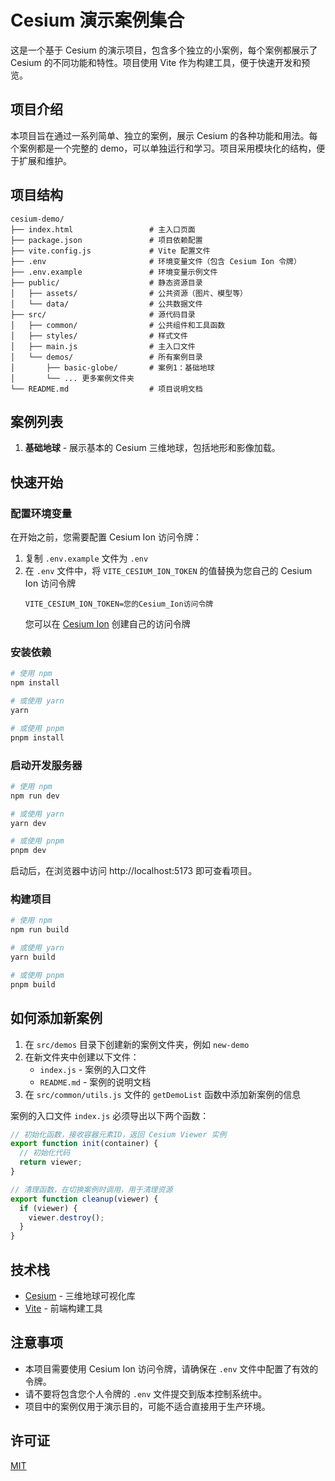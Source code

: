 # Cesium 演示案例集合

这是一个基于 Cesium 的演示项目，包含多个独立的小案例，每个案例都展示了 Cesium 的不同功能和特性。项目使用 Vite 作为构建工具，便于快速开发和预览。

## 项目介绍

本项目旨在通过一系列简单、独立的案例，展示 Cesium 的各种功能和用法。每个案例都是一个完整的 demo，可以单独运行和学习。项目采用模块化的结构，便于扩展和维护。

## 项目结构

```
cesium-demo/
├── index.html                 # 主入口页面
├── package.json               # 项目依赖配置
├── vite.config.js             # Vite 配置文件
├── .env                       # 环境变量文件（包含 Cesium Ion 令牌）
├── .env.example               # 环境变量示例文件
├── public/                    # 静态资源目录
│   ├── assets/                # 公共资源（图片、模型等）
│   └── data/                  # 公共数据文件
├── src/                       # 源代码目录
│   ├── common/                # 公共组件和工具函数
│   ├── styles/                # 样式文件
│   ├── main.js                # 主入口文件
│   └── demos/                 # 所有案例目录
│       ├── basic-globe/       # 案例1：基础地球
│       └── ... 更多案例文件夹
└── README.md                  # 项目说明文档
```

## 案例列表

1. **基础地球** - 展示基本的 Cesium 三维地球，包括地形和影像加载。

## 快速开始

### 配置环境变量

在开始之前，您需要配置 Cesium Ion 访问令牌：

1. 复制 `.env.example` 文件为 `.env`
2. 在 `.env` 文件中，将 `VITE_CESIUM_ION_TOKEN` 的值替换为您自己的 Cesium Ion 访问令牌
   ```
   VITE_CESIUM_ION_TOKEN=您的Cesium_Ion访问令牌
   ```
   您可以在 [Cesium Ion](https://cesium.com/ion/tokens) 创建自己的访问令牌

### 安装依赖

```bash
# 使用 npm
npm install

# 或使用 yarn
yarn

# 或使用 pnpm
pnpm install
```

### 启动开发服务器

```bash
# 使用 npm
npm run dev

# 或使用 yarn
yarn dev

# 或使用 pnpm
pnpm dev
```

启动后，在浏览器中访问 http://localhost:5173 即可查看项目。

### 构建项目

```bash
# 使用 npm
npm run build

# 或使用 yarn
yarn build

# 或使用 pnpm
pnpm build
```

## 如何添加新案例

1. 在 `src/demos` 目录下创建新的案例文件夹，例如 `new-demo`
2. 在新文件夹中创建以下文件：
   - `index.js` - 案例的入口文件
   - `README.md` - 案例的说明文档
3. 在 `src/common/utils.js` 文件的 `getDemoList` 函数中添加新案例的信息

案例的入口文件 `index.js` 必须导出以下两个函数：

```javascript
// 初始化函数，接收容器元素ID，返回 Cesium Viewer 实例
export function init(container) {
  // 初始化代码
  return viewer;
}

// 清理函数，在切换案例时调用，用于清理资源
export function cleanup(viewer) {
  if (viewer) {
    viewer.destroy();
  }
}
```

## 技术栈

- [Cesium](https://cesium.com/platform/cesiumjs/) - 三维地球可视化库
- [Vite](https://vitejs.dev/) - 前端构建工具

## 注意事项

- 本项目需要使用 Cesium Ion 访问令牌，请确保在 `.env` 文件中配置了有效的令牌。
- 请不要将包含您个人令牌的 `.env` 文件提交到版本控制系统中。
- 项目中的案例仅用于演示目的，可能不适合直接用于生产环境。

## 许可证

[MIT](LICENSE)
